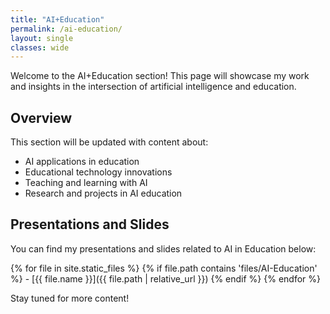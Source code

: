 ```yaml
---
title: "AI+Education"
permalink: /ai-education/
layout: single
classes: wide
---
```


Welcome to the AI+Education section! This page will showcase my work and insights in the intersection of artificial intelligence and education.

## Overview

This section will be updated with content about:
- AI applications in education
- Educational technology innovations
- Teaching and learning with AI
- Research and projects in AI education

## Presentations and Slides

You can find my presentations and slides related to AI in Education below:

{% for file in site.static_files %}
  {% if file.path contains 'files/AI-Education' %}
    - [{{ file.name }}]({{ file.path | relative_url }})
  {% endif %}
{% endfor %}

Stay tuned for more content! 